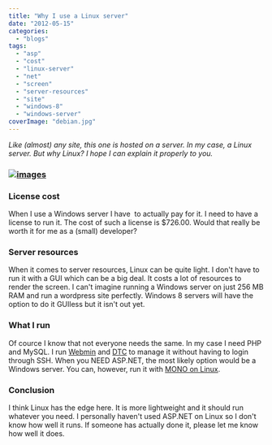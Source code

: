```yaml
---
title: "Why I use a Linux server"
date: "2012-05-15"
categories: 
  - "blogs"
tags: 
  - "asp"
  - "cost"
  - "linux-server"
  - "net"
  - "screen"
  - "server-resources"
  - "site"
  - "windows-8"
  - "windows-server"
coverImage: "debian.jpg"
---
```


_Like (almost) any site, this one is hosted on a server. In my case, a Linux server. But why Linux? I hope I can explain it properly to you._

### [![](images/images.jpg "images")](http://jeroenheijstercom.azurewebsites.net/wp-content/uploads/2012/05/images.jpg)

### License cost

When I use a Windows server I have  to actually pay for it. I need to have a license to run it. The cost of such a license is $726.00. Would that really be worth it for me as a (small) developer?

### Server resources

When it comes to server resources, Linux can be quite light. I don't have to run it with a GUI which can be a big deal. It costs a lot of resources to render the screen. I can't imagine running a Windows server on just 256 MB RAM and run a wordpress site perfectly. Windows 8 servers will have the option to do it GUIless but it isn't out yet.

### What I run

Of cource I know that not everyone needs the same. In my case I need PHP and MySQL. I run [Webmin](http://www.webmin.com/) and [DTC](http://gplhost.com/software-dtc.html) to manage it without having to login through SSH. When you NEED ASP.NET, the most likely option would be a Windows server. You can, however, run it with [MONO on Linux](http://www.codeproject.com/Articles/9738/Introduction-to-Mono-ASP-NET-with-XSP-and-Apache).

### Conclusion

I think Linux has the edge here. It is more lightweight and it should run whatever you need. I personally haven't used ASP.NET on Linux so I don't know how well it runs. If someone has actually done it, please let me know how well it does.
